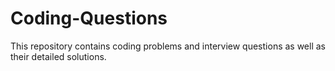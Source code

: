 # Coding-Questions
This repository contains coding problems and interview questions as well as their detailed solutions.
